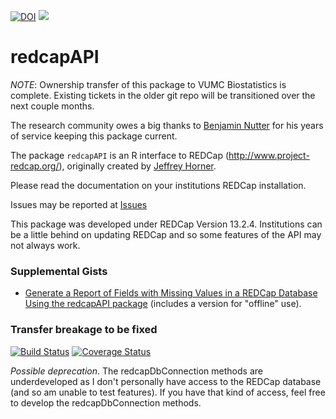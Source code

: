 

[![DOI](https://zenodo.org/badge/doi/10.5281/zenodo.11826.png)](http://dx.doi.org/10.5281/zenodo.11826)
![](http://cranlogs.r-pkg.org/badges/grand-total/redcapAPI)

redcapAPI
======

*NOTE*: Ownership transfer of this package to VUMC Biostatistics is complete.
Existing tickets in the older git repo will be transitioned over the next couple months.

The research community owes a big thanks to [Benjamin Nutter](https://github.com/nutterb/redcapAPI)
for his years of service keeping this package current.

The package `redcapAPI` is an R interface to REDCap (http://www.project-redcap.org/), originally created by [Jeffrey Horner](https://github.com/jeffreyhorner).

Please read the documentation on your institutions REDCap installation.

Issues may be reported at [Issues](https://github.com/vubiostat/redcapAPI/issues)

This package was developed under REDCap Version 13.2.4. Institutions can be a little behind on updating REDCap and so some features of the API may not always work.

### Supplemental Gists

* [Generate a Report of Fields with Missing Values in a REDCap Database Using the redcapAPI package](https://gist.github.com/nutterb/501c370418abb58bee78) (includes a version for "offline" use).

### Transfer breakage to be fixed

[![Build Status](https://travis-ci.org/nutterb/redcapAPI.png?branch=master)](https://travis-ci.org/nutterb/redcapAPI)
[![Coverage Status](https://coveralls.io/repos/github/nutterb/redcapAPI/badge.svg?branch=master)](https://coveralls.io/github/nutterb/redcapAPI?branch=master)

*Possible deprecation*. The redcapDbConnection methods are underdeveloped as I don't personally have access to the REDCap database (and so am unable to test features).  If you have that kind of access, feel free to develop the redcapDbConnection methods.
